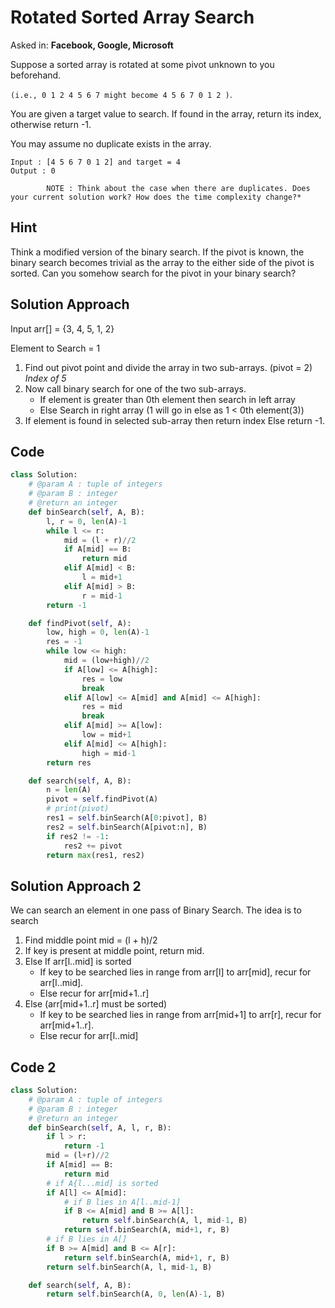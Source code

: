 # Rotated Sorted Array Search

Asked in: **Facebook, Google, Microsoft**

Suppose a sorted array is rotated at some pivot unknown to you beforehand.

`(i.e., 0 1 2 4 5 6 7 might become 4 5 6 7 0 1 2 )`.

You are given a target value to search. If found in the array, return its index, otherwise return -1.

You may assume no duplicate exists in the array.

```
Input : [4 5 6 7 0 1 2] and target = 4
Output : 0

        NOTE : Think about the case when there are duplicates. Does your current solution work? How does the time complexity change?*
```

## Hint

Think a modified version of the binary search.
If the pivot is known, the binary search becomes trivial as the array to the either side of the pivot is sorted.
Can you somehow search for the pivot in your binary search?

## Solution Approach

Input arr[] = {3, 4, 5, 1, 2}

Element to Search = 1

1. Find out pivot point and divide the array in two
   sub-arrays. (pivot = 2) _Index of 5_
2. Now call binary search for one of the two sub-arrays.
   - If element is greater than 0th element then
     search in left array
   - Else Search in right array
     (1 will go in else as 1 < 0th element(3))
3. If element is found in selected sub-array then return index
   Else return -1.

## Code

```python
class Solution:
    # @param A : tuple of integers
    # @param B : integer
    # @return an integer
    def binSearch(self, A, B):
        l, r = 0, len(A)-1
        while l <= r:
            mid = (l + r)//2
            if A[mid] == B:
                return mid
            elif A[mid] < B:
                l = mid+1
            elif A[mid] > B:
                r = mid-1
        return -1

    def findPivot(self, A):
        low, high = 0, len(A)-1
        res = -1
        while low <= high:
            mid = (low+high)//2
            if A[low] <= A[high]:
                res = low
                break
            elif A[low] <= A[mid] and A[mid] <= A[high]:
                res = mid
                break
            elif A[mid] >= A[low]:
                low = mid+1
            elif A[mid] <= A[high]:
                high = mid-1
        return res

    def search(self, A, B):
        n = len(A)
        pivot = self.findPivot(A)
        # print(pivot)
        res1 = self.binSearch(A[0:pivot], B)
        res2 = self.binSearch(A[pivot:n], B)
        if res2 != -1:
            res2 += pivot
        return max(res1, res2)
```

## Solution Approach 2

We can search an element in one pass of Binary Search. The idea is to search

1. Find middle point mid = (l + h)/2
2. If key is present at middle point, return mid.
3. Else If arr[l..mid] is sorted
   - If key to be searched lies in range from arr[l]
     to arr[mid], recur for arr[l..mid].
   - Else recur for arr[mid+1..r]
4. Else (arr[mid+1..r] must be sorted)
   - If key to be searched lies in range from arr[mid+1]
     to arr[r], recur for arr[mid+1..r].
   - Else recur for arr[l..mid]

## Code 2

```python
class Solution:
    # @param A : tuple of integers
    # @param B : integer
    # @return an integer
    def binSearch(self, A, l, r, B):
        if l > r:
            return -1
        mid = (l+r)//2
        if A[mid] == B:
            return mid
        # if A{l...mid] is sorted
        if A[l] <= A[mid]:
            # if B lies in A[l..mid-1]
            if B <= A[mid] and B >= A[l]:
                return self.binSearch(A, l, mid-1, B)
            return self.binSearch(A, mid+1, r, B)
        # if B lies in A[]
        if B >= A[mid] and B <= A[r]:
            return self.binSearch(A, mid+1, r, B)
        return self.binSearch(A, l, mid-1, B)

    def search(self, A, B):
        return self.binSearch(A, 0, len(A)-1, B)
```
